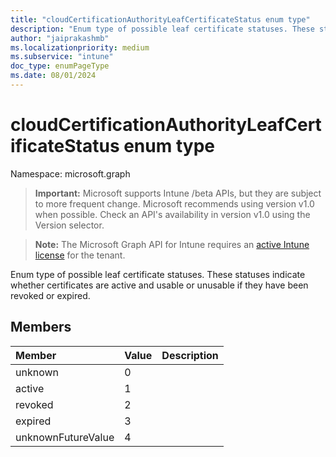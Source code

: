 ```yaml
---
title: "cloudCertificationAuthorityLeafCertificateStatus enum type"
description: "Enum type of possible leaf certificate statuses. These statuses indicate whether certificates are active and usable or unusable if they have been revoked or expired."
author: "jaiprakashmb"
ms.localizationpriority: medium
ms.subservice: "intune"
doc_type: enumPageType
ms.date: 08/01/2024
---
```


# cloudCertificationAuthorityLeafCertificateStatus enum type

Namespace: microsoft.graph

> **Important:** Microsoft supports Intune /beta APIs, but they are subject to more frequent change. Microsoft recommends using version v1.0 when possible. Check an API's availability in version v1.0 using the Version selector.

> **Note:** The Microsoft Graph API for Intune requires an [active Intune license](https://go.microsoft.com/fwlink/?linkid=839381) for the tenant.

Enum type of possible leaf certificate statuses. These statuses indicate whether certificates are active and usable or unusable if they have been revoked or expired.

## Members
|Member|Value|Description|
|:---|:---|:---|
|unknown|0||
|active|1||
|revoked|2||
|expired|3||
|unknownFutureValue|4||